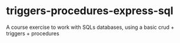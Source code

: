 # triggers-procedures-express-sql
A course exercise to work with SQLs databases, using a basic crud + triggers + procedures
